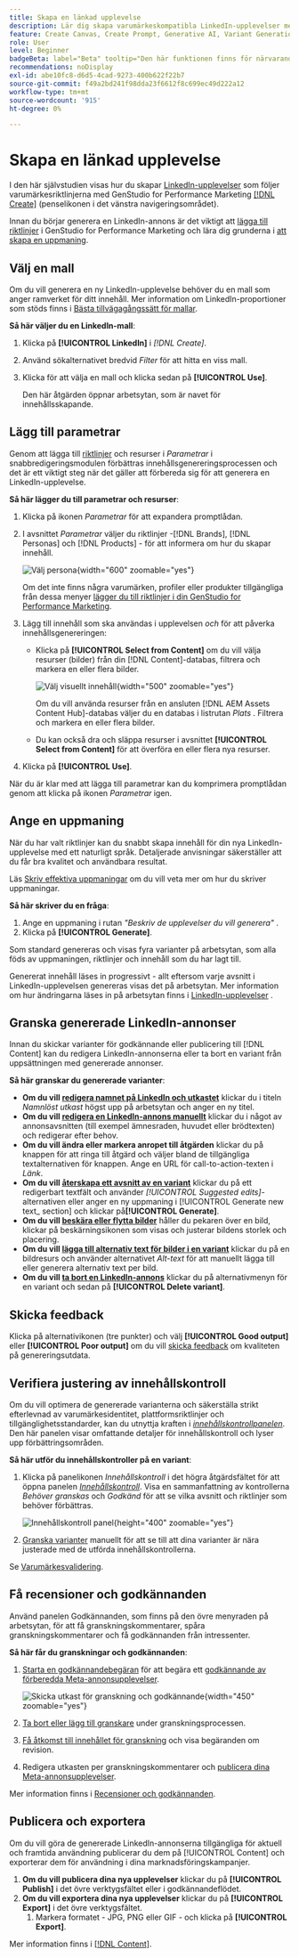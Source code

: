 ```yaml
---
title: Skapa en länkad upplevelse
description: Lär dig skapa varumärkeskompatibla LinkedIn-upplevelser med Adobe GenStudio for Performance Marketing.
feature: Create Canvas, Create Prompt, Generative AI, Variant Generation, Content Generation
role: User
level: Beginner
badgeBeta: label="Beta" tooltip="Den här funktionen finns för närvarande i Beta, så vissa funktioner kan vara begränsade eller kunna ändras."
recommendations: noDisplay
exl-id: abe10fc8-d6d5-4cad-9273-400b622f22b7
source-git-commit: f49a2bd241f98dda23f6612f8c699ec49d222a12
workflow-type: tm+mt
source-wordcount: '915'
ht-degree: 0%

---
```


# Skapa en länkad upplevelse

I den här självstudien visas hur du skapar [LinkedIn-upplevelser](/help/user-guide/create/meta-experiences.md) som följer varumärkesriktlinjerna med GenStudio for Performance Marketing [[!DNL Create]](/help/user-guide/create/overview.md) (penselikonen i det vänstra navigeringsområdet).

Innan du börjar generera en LinkedIn-annons är det viktigt att [lägga till riktlinjer](/help/user-guide/guidelines/add-guidelines.md) i GenStudio for Performance Marketing och lära dig grunderna i [att skapa en uppmaning](/help/user-guide/effective-prompts.md).

## Välj en mall

Om du vill generera en ny LinkedIn-upplevelse behöver du en mall som anger ramverket för ditt innehåll. Mer information om LinkedIn-proportioner som stöds finns i [Bästa tillvägagångssätt för mallar](/help/user-guide/content/best-practices-for-templates.md#follow-channel-specific-template-guidelines).

**Så här väljer du en LinkedIn-mall**:

1. Klicka på **[!UICONTROL LinkedIn]** i _[!DNL Create]_.
1. Använd sökalternativet bredvid _Filter_ för att hitta en viss mall.
1. Klicka för att välja en mall och klicka sedan på **[!UICONTROL Use]**.

   Den här åtgärden öppnar arbetsytan, som är navet för innehållsskapande.

## Lägg till parametrar

Genom att lägga till [riktlinjer](/help/user-guide/guidelines/overview.md) och resurser i _Parametrar_ i snabbredigeringsmodulen förbättras innehållsgenereringsprocessen och det är ett viktigt steg när det gäller att förbereda sig för att generera en LinkedIn-upplevelse.

**Så här lägger du till parametrar och resurser**:

1. Klicka på ikonen _Parametrar_ för att expandera promptlådan.
1. I avsnittet _Parametrar_ väljer du riktlinjer -[!DNL Brands], [!DNL Personas] och [!DNL Products] - för att informera om hur du skapar innehåll.

   ![Välj persona](/help/assets/persona-select.png){width="600" zoomable="yes"}

   Om det inte finns några varumärken, profiler eller produkter tillgängliga från dessa menyer [lägger du till riktlinjer i din GenStudio for Performance Marketing](/help/user-guide/guidelines/add-guidelines.md).

1. Lägg till innehåll som ska användas i upplevelsen *och* för att påverka innehållsgenereringen:
   * Klicka på **[!UICONTROL Select from Content]** om du vill välja resurser (bilder) från din [!DNL Content]-databas, filtrera och markera en eller flera bilder.

     ![Välj visuellt innehåll](/help/assets/content-select-meta.png){width="500" zoomable="yes"}

     Om du vill använda resurser från en ansluten [!DNL AEM Assets Content Hub]-databas väljer du en databas i listrutan _Plats_ . Filtrera och markera en eller flera bilder.

   * Du kan också dra och släppa resurser i avsnittet **[!UICONTROL Select from Content]** för att överföra en eller flera nya resurser.
1. Klicka på **[!UICONTROL Use]**.

När du är klar med att lägga till parametrar kan du komprimera promptlådan genom att klicka på ikonen _Parametrar_ igen.

## Ange en uppmaning

När du har valt riktlinjer kan du snabbt skapa innehåll för din nya LinkedIn-upplevelse med ett naturligt språk. Detaljerade anvisningar säkerställer att du får bra kvalitet och användbara resultat.

Läs [Skriv effektiva uppmaningar](/help/user-guide/effective-prompts.md) om du vill veta mer om hur du skriver uppmaningar.

**Så här skriver du en fråga**:

1. Ange en uppmaning i rutan _&quot;Beskriv de upplevelser du vill generera&quot;_ .
1. Klicka på **[!UICONTROL Generate]**.

Som standard genereras och visas fyra varianter på arbetsytan, som alla föds av uppmaningen, riktlinjer och innehåll som du har lagt till.

Genererat innehåll läses in progressivt - allt eftersom varje avsnitt i LinkedIn-upplevelsen genereras visas det på arbetsytan. Mer information om hur ändringarna läses in på arbetsytan finns i [LinkedIn-upplevelser](/help/user-guide/create/linkedin-experiences.md#progressive-loading) .

## Granska genererade LinkedIn-annonser

Innan du skickar varianter för godkännande eller publicering till [!DNL Content] kan du redigera LinkedIn-annonserna eller ta bort en variant från uppsättningen med genererade annonser.

**Så här granskar du genererade varianter**:

* **Om du vill [redigera namnet på LinkedIn och utkastet](/help/user-guide/create/manage-variants.md#change-draft-name)** klickar du i titeln _Namnlöst utkast_ högst upp på arbetsytan och anger en ny titel.
* **Om du vill [redigera en LinkedIn-annons manuellt](/help/user-guide/create/manage-variants.md#manually-edit-text)** klickar du i något av annonsavsnitten (till exempel ämnesraden, huvudet eller brödtexten) och redigerar efter behov.
* **Om du vill ändra eller markera anropet till åtgärden** klickar du på knappen för att ringa till åtgärd och väljer bland de tillgängliga textalternativen för knappen. Ange en URL för call-to-action-texten i _Länk_.
* **Om du vill [återskapa ett avsnitt av en variant](/help/user-guide/create/manage-variants.md#re-generate-sections)** klickar du på ett redigerbart textfält och använder _[!UICONTROL Suggested edits]_-alternativen eller anger en ny uppmaning i [!UICONTROL Generate new text_ section] och klickar på&#x200B;**[!UICONTROL Generate]**.
* **Om du vill [beskära eller flytta bilder](/help/user-guide/create/manage-variants.md#crop-assets)** håller du pekaren över en bild, klickar på beskärningsikonen som visas och justerar bildens storlek och placering.
* **Om du vill [lägga till alternativ text för bilder i en variant](/help/user-guide/create/manage-variants.md#add-alt-text-for-images)** klickar du på en bildresurs och använder alternativet _Alt-text_ för att manuellt lägga till eller generera alternativ text per bild.
* **Om du vill [ta bort en LinkedIn-annons](/help/user-guide/create/manage-variants.md#delete-variant)** klickar du på alternativmenyn för en variant och sedan på **[!UICONTROL Delete variant]**.

## Skicka feedback

Klicka på alternativikonen (tre punkter) och välj **[!UICONTROL Good output]** eller **[!UICONTROL Poor output]** om du vill [skicka feedback](/help/user-guide/create/manage-variants.md#generation-feedback) om kvaliteten på genereringsutdata.

## Verifiera justering av innehållskontroll

Om du vill optimera de genererade varianterna och säkerställa strikt efterlevnad av varumärkesidentitet, plattformsriktlinjer och tillgänglighetsstandarder, kan du utnyttja kraften i [_innehållskontrollpanelen_](/help/user-guide/guidelines/brand-validation.md#content-check-panel). Den här panelen visar omfattande detaljer för innehållskontroll och lyser upp förbättringsområden.

**Så här utför du innehållskontroller på en variant**:

1. Klicka på panelikonen _Innehållskontroll_ i det högra åtgärdsfältet för att öppna panelen [_Innehållskontroll_](/help/user-guide/guidelines/brand-validation.md#content-check-panel). Visa en sammanfattning av kontrollerna *Behöver granskas* och *Godkänd* för att se vilka avsnitt och riktlinjer som behöver förbättras.

   ![_Innehållskontroll_ panel](/help/assets/content-check-panel.png){height="400" zoomable="yes"}

1. [Granska varianter](#revise-generated-variants) manuellt för att se till att dina varianter är nära justerade med de utförda innehållskontrollerna.

Se [Varumärkesvalidering](/help/user-guide/guidelines/brand-validation.md).

## Få recensioner och godkännanden

Använd panelen Godkännanden, som finns på den övre menyraden på arbetsytan, för att få granskningskommentarer, spåra granskningskommentarer och få godkännanden från intressenter.

**Så här får du granskningar och godkännanden**:

1. [Starta en godkännandebegäran](/help/user-guide/approvals/request-review.md) för att begära ett [godkännande av förberedda Meta-annonsupplevelser](/help/user-guide/approvals/approve-content.md).

   ![Skicka utkast för granskning och godkännande](/help/assets/send-approval-meta.png){width="450" zoomable="yes"}

1. [Ta bort eller lägg till granskare](/help/user-guide/approvals/review-and-edit.md#manage-approvals) under granskningsprocessen.
1. [Få åtkomst till innehållet för granskning](/help/user-guide/approvals/review-and-edit.md#access-content-for-review) och visa begäranden om revision.
1. Redigera utkasten per granskningskommentarer och [publicera dina Meta-annonsupplevelser](#publish-and-export-experience).

Mer information finns i [Recensioner och godkännanden](/help/user-guide/approvals/overview.md).

## Publicera och exportera

Om du vill göra de genererade LinkedIn-annonserna tillgängliga för aktuell och framtida användning publicerar du dem på [!UICONTROL Content] och exporterar dem för användning i dina marknadsföringskampanjer.

1. **Om du vill publicera dina nya upplevelser** klickar du på **[!UICONTROL Publish]** i det övre verktygsfältet eller i godkännandeflödet.
1. **Om du vill exportera dina nya upplevelser** klickar du på **[!UICONTROL Export]** i det övre verktygsfältet.
   1. Markera formatet - JPG, PNG eller GIF - och klicka på **[!UICONTROL Export]**.

Mer information finns i [[!DNL Content]](/help/user-guide/content/overview.md#search-and-find-approved-content).

